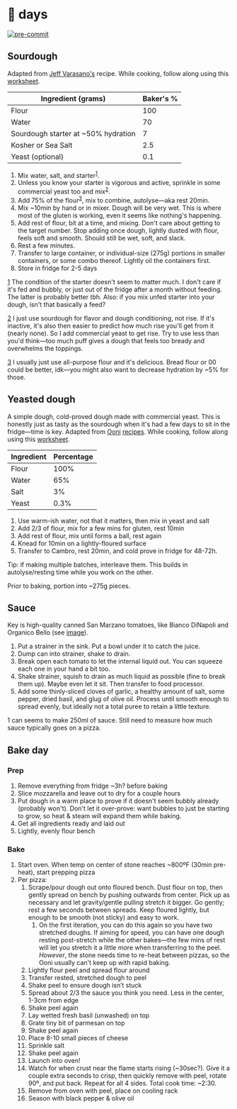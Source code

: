 # 🍕 days

[![pre-commit](https://img.shields.io/badge/pre--commit-enabled-brightgreen?logo=pre-commit&logoColor=white)](https://github.com/pre-commit/pre-commit)

## Sourdough

Adapted from [Jeff Varasano's](http://www.varasanos.com/PizzaRecipe.htm) recipe. While cooking, follow along using this [worksheet](/dough-worksheet.numbers).

| Ingredient (grams)                  | Baker's % |
|-------------------------------------|-----------|
| Flour                               | 100       |
| Water                               | 70        |
| Sourdough starter at ~50% hydration | 7         |
| Kosher or Sea Salt                  | 2.5       |
| Yeast (optional)                    | 0.1       |

1. Mix water, salt, and starter<sup id="a1">[1](#f1)</sup>.
1. Unless you know your starter is vigorous and active, sprinkle in some commercial yeast too and mix<sup id="a2">[2](#f2)</sup>.
1. Add 75% of the flour<sup id="a3">[3](#f3)</sup>, mix to combine, autolyse—aka rest 20min.
1. Mix ~10min by hand or in mixer. Dough will be very wet. This is where most of the gluten is working, even it seems like nothing's happening.
1. Add rest of flour, bit at a time, and mixing. Don't care about getting to the target number. Stop adding once dough, lightly dusted with flour, feels soft and smooth. Should still be wet, soft, and slack.
1. Rest a few minutes.
1. Transfer to large container, or individual-size (275g) portions in smaller containers, or some combo thereof. Lightly oil the containers first.
1. Store in fridge for 2-5 days

<a id="f1" href="#a1">1</a> The condition of the starter doesn't seem to matter much. I don't care if it's fed and bubbly, or just out of the fridge after a month without feeding. The latter is probably better tbh. Also: if you mix unfed starter into your dough, isn't that basically a feed?

<a id="f2" href="#a2">2</a> I just use sourdough for flavor and dough conditioning, not rise. If it's inactive, it's also then easier to predict how much rise you'll get from it (nearly none). So I add commercial yeast to get rise. Try to use less than you'd think—too much puff gives a dough that feels too bready and overwhelms the toppings.

<a id="f3" href="#a3">3</a> I usually just use all-purpose flour and it's delicious. Bread flour or 00 could be better, idk—you might also want to decrease hydration by ~5% for those.

## Yeasted dough

A simple dough, cold-proved dough made with commercial yeast. This is honestly just as tasty as the sourdough when it's had a few days to sit in the fridge—time is key. Adapted from [Ooni](https://ooni.com/blogs/recipes/cold-prove-pizza-dough) [recipes](https://ooni.com/blogs/recipes/avpn-standard-pizza-marinara). While cooking, follow along using this [worksheet](/dough-worksheet-yeasted.numbers).

| Ingredient | Percentage |
|------------|------------|
| Flour      | 100%       |
| Water      | 65%        |
| Salt       | 3%         |
| Yeast      | 0.3%       |

1. Use warm-ish water, not that it matters, then mix in yeast and salt
1. Add 2/3 of flour, mix for a few mins for gluten, rest 10min
1. Add rest of flour, mix until forms a ball, rest again
1. Knead for 10min on a lightly-floured surface
1. Transfer to Cambro, rest 20min, and cold prove in fridge for 48-72h.

Tip: if making multiple batches, interleave them. This builds in autolyse/resting time while you work on the other.

Prior to baking, portion into ~275g pieces.

## Sauce

Key is high-quality canned San Marzano tomatoes, like Bianco DiNapoli and Organico Bello (see [image](/images/2022-09-01/tomato-kom.jpeg)).

1. Put a strainer in the sink. Put a bowl under it to catch the juice.
1. Dump can into strainer, shake to drain.
1. Break open each tomato to let the internal liquid out. You can squeeze each one in your hand a bit too.
1. Shake strainer, squish to drain as much liquid as possible (fine to break them up). Maybe even let it sit. Then transfer to food processor.
1. Add some thinly-sliced cloves of garlic, a healthy amount of salt, some pepper, dried basil, and glug of olive oil. Process until smooth enough to spread evenly, but ideally not a total puree to retain a little texture.

1 can seems to make 250ml of sauce. Still need to measure how much sauce typically goes on a pizza.

## Bake day

### Prep

1. Remove everything from fridge ~3h? before baking
1. Slice mozzarella and leave out to dry for a couple hours
1. Put dough in a warm place to prove if it doesn't seem bubbly already (probably won't). Don't let it over-prove: want bubbles to just be starting to grow, so heat & steam will expand them while baking.
1. Get all ingredients ready and laid out
1. Lightly, evenly flour bench

### Bake

1. Start oven. When temp on center of stone reaches ~800ºF (30min pre-heat), start prepping pizza
1. Per pizza:
    1. Scrape/pour dough out onto floured bench. Dust flour on top, then gently spread on bench by pushing outwards from center. Pick up as necessary and let gravity/gentle pulling stretch it bigger. Go gently; rest a few seconds between spreads. Keep floured lightly, but enough to be smooth (not sticky) and easy to work.
        1. On the first iteration, you can do this again so you have two stretched doughs. If aiming for speed, you can have one dough resting post-stretch while the other bakes—the few mins of rest will let you stretch it a little more when transferring to the peel. _However_, the stone needs time to re-heat between pizzas, so the Ooni usually can't keep up with rapid baking.
    1. Lightly flour peel and spread flour around
    1. Transfer rested, stretched dough to peel
    1. Shake peel to ensure dough isn’t stuck
    1. Spread about 2/3 the sauce you think you need. Less in the center, 1-3cm from edge
    1. Shake peel again
    1. Lay wetted fresh basil (unwashed) on top
    1. Grate tiny bit of parmesan on top
    1. Shake peel again
    1. Place 8-10 small pieces of cheese
    1. Sprinkle salt
    1. Shake peel again
    1. Launch into oven!
    1. Watch for when crust near the flame starts rising (~30sec?). Give it a couple extra seconds to crisp, then quickly remove with peel, rotate 90º, and put back. Repeat for all 4 sides. Total cook time: ~2:30.
    1. Remove from oven with peel, place on cooling rack
    1. Season with black pepper & olive oil
